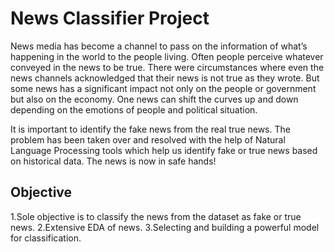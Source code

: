 # News Classifier Project

News media has become a channel to pass on the information of what’s happening in the world to the people living. Often people perceive whatever conveyed in the news to be true. There were circumstances where even the news channels acknowledged that their news is not true as they wrote. But some news has a significant impact not only on the people or government but also on the economy. One news can shift the curves up and down depending on the emotions of people and political situation.

It is important to identify the fake news from the real true news. The problem has been taken over and resolved with the help of Natural Language Processing tools which help us identify fake or true news based on historical data. The news is now in safe hands!

## Objective

1.Sole objective is to classify the news from the dataset as fake or true news.
2.Extensive EDA of news.
3.Selecting and building a powerful model for classification.

